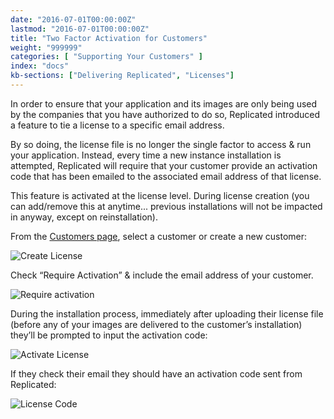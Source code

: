 ```yaml
---
date: "2016-07-01T00:00:00Z"
lastmod: "2016-07-01T00:00:00Z"
title: "Two Factor Activation for Customers"
weight: "999999"
categories: [ "Supporting Your Customers" ]
index: "docs"
kb-sections: ["Delivering Replicated", "Licenses"]
---
```


In order to ensure that your application and its images are only being used by the companies that you have authorized to do so, Replicated introduced a feature to tie a license to a specific email address.

By so doing, the license file is no longer the single factor to access & run your application. Instead, every time a new instance installation is attempted, Replicated will require that your customer provide an activation code that has been emailed to the associated email address of that license.

This feature is activated at the license level. During license creation (you can add/remove this at anytime... previous installations will not be impacted in anyway, except on reinstallation).

From the [Customers page](https://vendor.replicated.com/customers), select a customer or create a new customer:

![Create License](/images/post-screens/create-customer.png)

Check “Require Activation” & include the email address of your customer.

![Require activation](/images/post-screens/require-activation.png)

During the installation process, immediately after uploading their license file (before any of your images are delivered to the customer’s installation) they’ll be prompted to input the activation code:

![Activate License](/images/post-screens/activate-license.jpg)

If they check their email they should have an activation code sent from Replicated:

![License Code](/images/post-screens/license-code.png)
